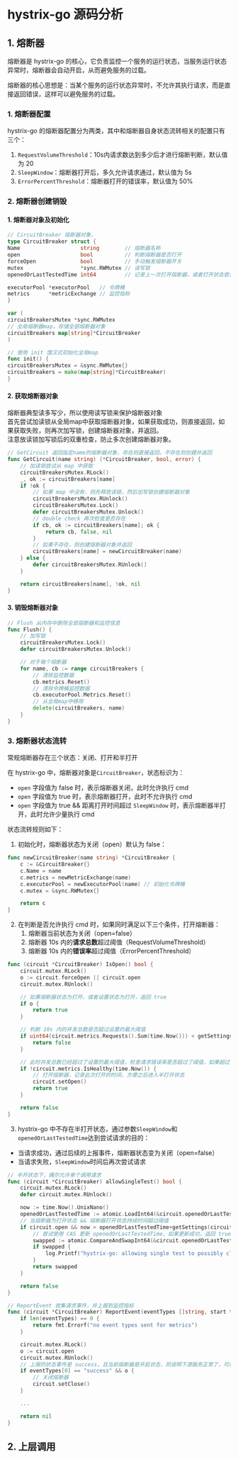 # hystrix-go 源码分析

## 1. 熔断器
熔断器是 hystrix-go 的核心，它负责监控一个服务的运行状态，当服务运行状态异常时，熔断器会自动开启，从而避免服务的过载。

熔断器的核心思想是：当某个服务的运行状态异常时，不允许其执行请求，而是直接返回错误，这样可以避免服务的过载。

### 1. 熔断器配置
hystrix-go 的熔断器配置分为两类，其中和熔断器自身状态流转相关的配置只有三个：
1. `RequestVolumeThreshold`：10s内请求数达到多少后才进行熔断判断，默认值为 20
2. `SleepWindow`：熔断器打开后，多久允许请求通过，默认值为 5s
3. `ErrorPercentThreshold`：熔断器打开的错误率，默认值为 50%

### 2. 熔断器创建销毁
#### 1. 熔断器对象及初始化
```go
// CircuitBreaker 熔断器对象，
type CircuitBreaker struct {
Name                   string        // 熔断器名称
open                   bool          // 判断熔断器是否打开
forceOpen              bool          // 手动触发熔断器开关
mutex                  *sync.RWMutex // 读写锁
openedOrLastTestedTime int64         // 记录上一次打开熔断器，或者打开状态尝试调用的时间

executorPool *executorPool   // 令牌桶
metrics      *metricExchange // 监控指标
}

var (
circuitBreakersMutex *sync.RWMutex
// 全局熔断器map，存储全部熔断器对象
circuitBreakers map[string]*CircuitBreaker
)

// 使用 init 饿汉式初始化全局map
func init() {
circuitBreakersMutex = &sync.RWMutex{}
circuitBreakers = make(map[string]*CircuitBreaker)
}
```

#### 2. 获取熔断器对象
熔断器典型读多写少，所以使用读写锁来保护熔断器对象  
首先尝试加读锁从全局map中获取熔断器对象，如果获取成功，则直接返回，如果获取失败，则再次加写锁，创建熔断器对象，并返回。  
注意放读锁加写锁后的双重检查，防止多次创建熔断器对象。
```go
// GetCircuit 返回指定name的熔断器对象，存在则直接返回，不存在则创建并返回
func GetCircuit(name string) (*CircuitBreaker, bool, error) {
	// 加读锁尝试从 map 中获取
	circuitBreakersMutex.RLock()
	_, ok := circuitBreakers[name]
	if !ok {
		// 如果 map 中没有，则先释放读锁，然后加写锁创建熔断器对象
		circuitBreakersMutex.RUnlock()
		circuitBreakersMutex.Lock()
		defer circuitBreakersMutex.Unlock()
		// double check 再次检查是否存在
		if cb, ok := circuitBreakers[name]; ok {
			return cb, false, nil
		}
		// 如果不存在，则创建熔断器对象并返回
		circuitBreakers[name] = newCircuitBreaker(name)
	} else {
		defer circuitBreakersMutex.RUnlock()
	}

	return circuitBreakers[name], !ok, nil
}
```

#### 3. 销毁熔断器对象
```go
// Flush 从内存中删除全部熔断器和监控信息
func Flush() {
	// 加写锁
	circuitBreakersMutex.Lock()
	defer circuitBreakersMutex.Unlock()

	// 对于每个熔断器
	for name, cb := range circuitBreakers {
		// 清除监控数据
		cb.metrics.Reset()
		// 清除令牌桶监控数据
		cb.executorPool.Metrics.Reset()
		// 从全局map中移除
		delete(circuitBreakers, name)
	}
}
```

### 3. 熔断器状态流转
常规熔断器存在三个状态：关闭、打开和半打开

在 hystrix-go 中，熔断器对象是`CircuitBreaker`，状态标识为：
- `open` 字段值为 false 时，表示熔断器关闭，此时允许执行 cmd
- `open` 字段值为 true 时，表示熔断器打开，此时不允许执行 cmd
- `open` 字段值为 true && 距离打开时间超过 `SleepWindow` 时，表示熔断器半打开，此时允许少量执行 cmd

状态流转规则如下：
1. 初始化时，熔断器状态为关闭（open）默认为 false：
```go
func newCircuitBreaker(name string) *CircuitBreaker {
	c := &CircuitBreaker{}
	c.Name = name
	c.metrics = newMetricExchange(name)
	c.executorPool = newExecutorPool(name) // 初始化令牌桶
	c.mutex = &sync.RWMutex{}

	return c
}
```
2. 在判断是否允许执行 cmd 时，如果同时满足以下三个条件，打开熔断器：
   1. 熔断器当前状态为关闭（open=false）
   2. 熔断器 10s 内的**请求总数**超过阈值（RequestVolumeThreshold）
   3. 熔断器 10s 内的**错误率**超过阈值（ErrorPercentThreshold）
```go
func (circuit *CircuitBreaker) IsOpen() bool {
	circuit.mutex.RLock()
	o := circuit.forceOpen || circuit.open
	circuit.mutex.RUnlock()

	// 如果熔断器状态为打开，或者设置状态为打开，返回 true
	if o {
		return true
	}

	// 判断 10s 内的并发总数是否超过设置的最大阈值
	if uint64(circuit.metrics.Requests().Sum(time.Now())) < getSettings(circuit.Name).RequestVolumeThreshold {
		return false
	}

	// 此时并发总数已经超过了设置的最大阈值，检查请求错误率是否超过了阈值，如果超过，则打开熔断器
	if !circuit.metrics.IsHealthy(time.Now()) {
		// 打开熔断器，记录此次打开的时间，方便之后进入半打开状态
		circuit.setOpen()
		return true
	}

	return false
}
```
3. hystrix-go 中不存在半打开状态，通过参数`SleepWindow`和`openedOrLastTestedTime`达到尝试请求的目的： 
- 当请求成功，通过后续的上报事件，熔断器状态变为关闭（open=false）
- 当请求失败，`SleepWindow`时间后再次尝试请求
```go
// 半开状态下，偶尔允许单个调用请求
func (circuit *CircuitBreaker) allowSingleTest() bool {
	circuit.mutex.RLock()
	defer circuit.mutex.RUnlock()

	now := time.Now().UnixNano()
	openedOrLastTestedTime := atomic.LoadInt64(&circuit.openedOrLastTestedTime)
	// 当熔断器为打开状态 && 熔断器打开状态持续时间超过阈值
	if circuit.open && now > openedOrLastTestedTime+getSettings(circuit.Name).SleepWindow.Nanoseconds() {
		// 尝试使用 CAS 更新 openedOrLastTestedTime，如果更新成功，返回 true
		swapped := atomic.CompareAndSwapInt64(&circuit.openedOrLastTestedTime, openedOrLastTestedTime, now)
		if swapped {
			log.Printf("hystrix-go: allowing single test to possibly close circuit %v", circuit.Name)
		}
		return swapped
	}

	return false
}

// ReportEvent 收集请求事件，并上报到监控指标
func (circuit *CircuitBreaker) ReportEvent(eventTypes []string, start time.Time, runDuration time.Duration) error {
	if len(eventTypes) == 0 {
		return fmt.Errorf("no event types sent for metrics")
	}

	circuit.mutex.RLock()
	o := circuit.open
	circuit.mutex.RUnlock()
	// 上报的状态事件是 success，且当前熔断器是开启状态，则说明下游服务正常了，可以关闭熔断器了
	if eventTypes[0] == "success" && o {
		// 关闭熔断器
		circuit.setClose()
	}

	...

	return nil
}

```

## 2. 上层调用